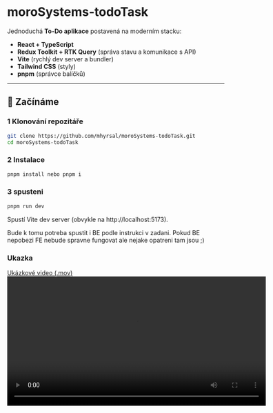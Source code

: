 # moroSystems-todoTask

Jednoduchá **To-Do aplikace** postavená na moderním stacku:

- **React + TypeScript**
- **Redux Toolkit + RTK Query** (správa stavu a komunikace s API)
- **Vite** (rychlý dev server a bundler)
- **Tailwind CSS** (styly)
- **pnpm** (správce balíčků)

---

## 🚀 Začínáme

### 1 Klonování repozitáře

```bash
git clone https://github.com/mhyrsal/moroSystems-todoTask.git
cd moroSystems-todoTask
```

### 2 Instalace

```bash
pnpm install nebo pnpm i
```

### 3 spusteni

```bash
pnpm run dev
```

Spustí Vite dev server (obvykle na http://localhost:5173).

Bude k tomu potreba spustit i BE podle instrukci v zadani.
Pokud BE nepobezi FE nebude spravne fungovat ale nejake opatreni tam jsou ;)

### Ukazka

[Ukázkové video (.mov)](vid/demo.mov)
<video src="vid/demo.mov" controls width="600"></video>
